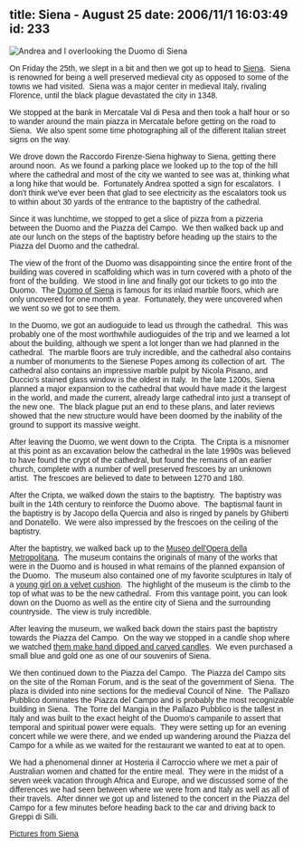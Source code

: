 title: Siena - August 25
date: 2006/11/1 16:03:49
id: 233
---
![Andrea and I overlooking the Duomo di Siena](/journal_images/mini-DSC01868-journal.jpg)

<font face="Arial">On Friday the 25th, we slept in a bit and then we got up to head to [Siena](http://en.wikipedia.org/wiki/Siena).  Siena is renowned for being a well preserved medieval city as opposed to some of the towns we had visited.  Siena was a major center in medieval Italy, rivaling Florence, until the black plague devastated the city in 1348.</font>

<font face="Arial">We stopped at the bank in Mercatale Val di Pesa and then took a half hour or so to wander around the main piazza in Mercatale before getting on the road to Siena.  We also spent some time photographing all of the different Italian street signs on the way. </font>

<font face="Arial">We drove down the Raccordo Firenze-Siena highway to Siena, getting there around noon.  As we found a parking place we looked up to the top of the hill where the cathedral and most of the city we wanted to see was at, thinking what a long hike that would be.  Fortunately Andrea spotted a sign for escalators.  I don't think we've ever been that glad to see electricity as the escalators took us to within about 30 yards of the entrance to the baptistry of the cathedral.</font>

<font face="Arial">Since it was lunchtime, we stopped to get a slice of pizza from a pizzeria between the Duomo and the Piazza del Campo.  We then walked back up and ate our lunch on the steps of the baptistry before heading up the stairs to the Piazza del Duomo and the cathedral. </font>

<font face="Arial">The view of the front of the Duomo was disappointing since the entire front of the building was covered in scaffolding which was in turn covered with a photo of the front of the building.  We stood in line and finally got our tickets to go into the Duomo.  The [Duomo of Siena](http://en.wikipedia.org/wiki/Duomo_di_Siena) is famous for its inlaid marble floors, which are only uncovered for one month a year.  Fortunately, they were uncovered when we went so we got to see them.</font>

<font face="Arial">In the Duomo, we got an audioguide to lead us through the cathedral.  This was probably one of the most worthwhile audioguides of the trip and we learned a lot about the building, although we spent a lot longer than we had planned in the cathedral.  The marble floors are truly incredible, and the cathedral also contains a number of monuments to the Sienese Popes among its collection of art.  The cathedral also contains an impressive marble pulpit by Nicola Pisano, and Duccio's stained glass window is the oldest in Italy.  In the late 1200s, Siena planned a major expansion to the cathedral that would have made it the largest in the world, and made the current, already large cathedral into just a transept of the new one.  The black plague put an end to these plans, and later reviews showed that the new structure would have been doomed by the inability of the ground to support its massive weight.</font>

<font face="Arial">After leaving the Duomo, we went down to the Cripta.  The Cripta is a misnomer at this point as an excavation below the cathedral in the late 1990s was believed to have found the crypt of the cathedral, but found the remains of an earlier church, complete with a number of well preserved frescoes by an unknown artist.  The frescoes are believed to date to between 1270 and 180.</font>

<font face="Arial">After the Cripta, we walked down the stairs to the baptistry.  The baptistry was built in the 14th century to reinforce the Duomo above.  The baptismal faunt in the baptistry is by Jacopo della Quercia and also is ringed by panels by Ghiberti and Donatello.  We were also impressed by the frescoes on the ceiling of the baptistry.</font>

<font face="Arial">After the baptistry, we walked back up to the [Museo dell'Opera della Metropolitana](http://www.operaduomo.siena.it/).  The museum contains the originals of many of the works that were in the Duomo and is housed in what remains of the planned expansion of the Duomo.  The museum also contained one of my favorite sculptures in Italy of a [young girl on a velvet cushion](photo/italy2006/day6-20060825/mini-DSC01857.jpg).  The highlight of the museum is the climb to the top of what was to be the new cathedral.  From this vantage point, you can look down on the Duomo as well as the entire city of Siena and the surrounding countryside.  The view is truly incredible.</font>

<font face="Arial">After leaving the museum, we walked back down the stairs past the baptistry towards the Piazza del Campo.  On the way we stopped in a candle shop where we watched [them make hand dipped and carved candles](photo/italy2006/day6-20060825/mini-DSC01896.jpg).  We even purchased a small blue and gold one as one of our souvenirs of Siena.</font>

<font face="Arial">We then continued down to the Piazza del Campo.  The Piazza del Campo sits on the site of the Roman Forum, and is the seat of the government of Siena.  The plaza is divided into nine sections for the medieval Council of Nine.  The Pallazo Pubblico dominates the Piazza del Campo and is probably the most recognizable building in Siena.  The Torre del Mangia in the Pallazo Pubblico is the tallest in Italy and was built to the exact height of the Duomo's campanile to assert that temporal and spiritual power were equals.  They were setting up for an evening concert while we were there, and we ended up wandering around the Piazza del Campo for a while as we waited for the restaurant we wanted to eat at to open. </font>

<font face="Arial">We had a phenomenal dinner at Hosteria il Carroccio where we met a pair of Australian women and chatted for the entire meal.  They were in the midst of a seven week vacation through Africa and Europe, and we discussed some of the differences we had seen between where we were from and Italy as well as all of their travels.  After dinner we got up and listened to the concert in the Piazza del Campo for a few minutes before heading back to the car and driving back to Greppi di Silli.</font>

<font face="Arial">[Pictures from Siena](PhotoAlbum.aspx?ID=ITALY2006-DAY6)</font>